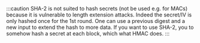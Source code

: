 :::caution
SHA-2 is not suited to hash secrets (not be used e.g. for MACs) because it is vulnerable to length extension attacks.
Indeed the secret/IV is only hashed once for the 1st round. One can use a previous digest and a new input to extend the hash to more data.
If you want to use SHA-2, you to somehow hash a secret at each block, which what HMAC does.
:::
